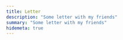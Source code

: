 ```yaml
---
title: Letter
description: "Some letter with my friends"
summary: "Some letter with my friends"
hidemeta: true
---
```






